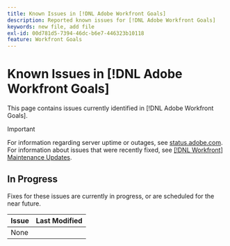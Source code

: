 ```yaml
---
title: Known Issues in [!DNL Adobe Workfront Goals]
description: Reported known issues for [!DNL Adobe Workfront Goals]
keywords: new file, add file
exl-id: 00d781d5-7394-46dc-b6e7-446323b10118
feature: Workfront Goals
---
```

# Known Issues in [!DNL Adobe Workfront Goals]

This page contains issues currently identified in [!DNL Adobe Workfront Goals].

>[!IMPORTANT]
>
>For information regarding server uptime or outages, see [status.adobe.com](https://status.adobe.com). For information about issues that were recently fixed, see [[!DNL Workfront] Maintenance Updates](../maintenance/current-updates.md).

## In Progress

Fixes for these issues are currently in progress, or are scheduled for the near future.

| **Issue** | **Last Modified** |
|----------------------------------| ----------------- |
| None |  |

<!--


-->
